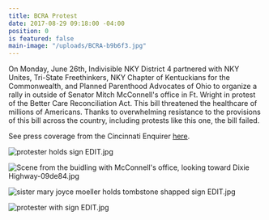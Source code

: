 ```yaml
---
title: BCRA Protest
date: 2017-08-29 09:18:00 -04:00
position: 0
is featured: false
main-image: "/uploads/BCRA-b9b6f3.jpg"
---
```


On Monday, June 26th, Indivisible NKY District 4 partnered with NKY Unites, Tri-State Freethinkers, NKY Chapter of Kentuckians for the Commonwealth, and Planned Parenthood Advocates of Ohio to organize a rally in  outside of Senator Mitch McConnell's office in Ft. Wright in protest of the Better Care Reconciliation Act. This bill threatened the healthcare of millions of Americans. Thanks to overwhelming resistance to the provisions of this bill across the country, including protests like this one, the bill failed.

See press coverage from the Cincinnati Enquirer [here](http://www.cincinnati.com/story/news/2017/06/26/mcconnell-protesters-say-health-care-debate-matter-life-and-death/428773001/).

![protester holds sign EDIT.jpg](/uploads/protester%20holds%20sign%20EDIT.jpg)

![Scene from the buidling with McConnell's office, looking toward Dixie Highway-09de84.jpg](/uploads/Scene%20from%20the%20buidling%20with%20McConnell's%20office,%20looking%20toward%20Dixie%20Highway-09de84.jpg)

![sister mary joyce moeller holds tombstone shapped sign EDIT.jpg](/uploads/sister%20mary%20joyce%20moeller%20holds%20tombstone%20shapped%20sign%20EDIT.jpg)

![protester with sign EDIT.jpg](/uploads/protester%20with%20sign%20EDIT.jpg)